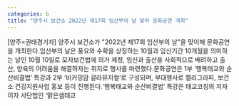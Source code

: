 ```yaml
---
categories: b
title: "양주시 보건소 2022년 제17회 임산부의 날 맞아 문화공연 개최"
---
```

[양주=권태경기자] 양주시 보건소가 "2022년 제17회 임산부의 날"을 맞이해 문화공연을 개최한다.임산부의 날은 풍요와 수확을 상징하는 10월과 임신기간 10개월을 의미하는 날인 10월 10일로 모자보건법에 의거 제정, 임신과 출산을 사회적으로 배려하고 출산, 양육의 어려움을 해결하자는 취지로 행사를 마련했다.문화공연은 1부 ‘행복태교와 순산비결법’ 특강과 2부 ‘비커밍맘 갈라뮤지컬’로 구성되며, 부대행사로 캘리그라피, 보건소 건강지원사업 홍보 등이 진행된다.‘행복태교와 순산비결법’ 특강은 태교코칭의 저자이자 사단법인 ‘맑은샘태교
